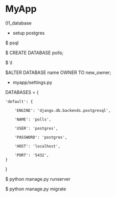 # MyApp
01_database

- setup postgres

$ psql

$ CREATE DATABASE polls;

$ \l

$ALTER DATABASE name OWNER TO new_owner;

- myapp/settings.py

DATABASES = {

    'default': {
    
        'ENGINE': 'django.db.backends.postgresql',
        
        'NAME': 'polls',
        
        'USER': 'postgres',
        
        'PASSWORD': 'postgres',
        
        'HOST': 'localhost',
        
        'PORT': '5432',
    }
}

$ python manage.py runserver

$ python manage.py migrate
